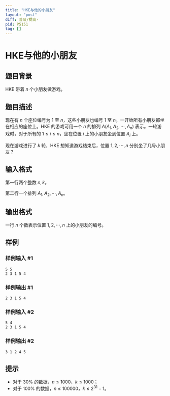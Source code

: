 ```yaml
---
title: "HKE与他的小朋友"
layout: "post"
diff: 普及/提高-
pid: P5151
tag: []
---
```

# HKE与他的小朋友
## 题目背景

HKE 带着 $n$ 个小朋友做游戏。

## 题目描述

现在有 $n$ 个座位编号为 $1$ 至 $n$，这些小朋友也编号 $1$ 至 $n$。一开始所有小朋友都坐在相应的座位上。HKE 的游戏可用一个 $n$ 的排列 $A(A_1,A_2, \cdots, A_n)$ 表示。一轮游戏时，对于所有的 $1\leq i\leq n$，坐在位置 $i$ 上的小朋友坐到位置 $A_i$ 上。

现在游戏进行了 $k$ 轮，HKE 想知道游戏结束后，位置 $1,2,\cdots, n$ 分别坐了几号小朋友？

## 输入格式

第一行两个整数 $n,k$。

第二行一个排列 $A_1,A_2, \cdots, A_n$。

## 输出格式

一行 $n$ 个数表示位置 $1,2, \cdots, n$ 上的小朋友的编号。

## 样例

### 样例输入 #1
```
5 5
2 3 1 5 4
```
### 样例输出 #1
```
2 3 1 5 4
```
### 样例输入 #2
```
5 4
2 3 1 5 4
```
### 样例输出 #2
```
3 1 2 4 5
```
## 提示

- 对于 $30\%$ 的数据，$n\leq1000$，$k\leq1000$；
- 对于 $100\%$ 的数据，$n\leq100000$，$k\leq2^{31}-1$。

